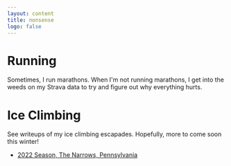 ```yaml
---
layout: content
title: nonsense
logo: false
---
```


<h1>Running</h1>

Sometimes, I run marathons. When I'm not running marathons, I get into the weeds on my Strava data to try and figure out why everything hurts.


<h1>Ice Climbing</h1>

See writeups of my ice climbing escapades. Hopefully, more to come soon this winter!

- [2022 Season, The Narrows, Pennsylvania](https://stefanarseneau.github.io/writing/narrows-jan-2022)
